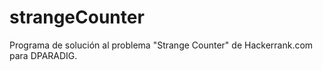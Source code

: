 # strangeCounter
Programa de solución al problema "Strange Counter" de Hackerrank.com para DPARADIG.
